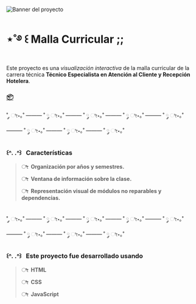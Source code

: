 ![Banner del proyecto](https://raw.githubusercontent.com/jk2yk97/xd/refs/heads/main/banner.png)
# ⋆˚࿔ ꒰ Malla Curricular ;;

Este proyecto es una *visualización interactiva* de la malla curricular de la carrera técnica **Técnico Especialista en Atención al Cliente y Recepción Hotelera**.

### [📦](https://jk2yk97.github.io/OO1/)

˚ ༘ ೀ⋆｡˚ ——— ˚ ༘ ೀ⋆｡˚ ——— ˚ ༘ ೀ⋆｡˚ ——— ˚ ༘ ೀ⋆｡˚ ——— ˚ ༘ ೀ⋆｡˚ ——— ˚ ༘ ೀ⋆｡˚ ——— ˚ ༘ ೀ⋆｡˚ ——— ˚ ༘ ೀ⋆｡˚

### ꒰ᐢ. .ᐢ꒱&nbsp;&nbsp;&nbsp;Características

> **ೀ&nbsp;&nbsp;Organización por años y semestres.**
> 
> **ೀ&nbsp;&nbsp;Ventana de información sobre la clase.**
> 
> **ೀ&nbsp;&nbsp;Representación visual de módulos no reparables y dependencias.**

&nbsp;<br>
˚ ༘ ೀ⋆｡˚ ——— ˚ ༘ ೀ⋆｡˚ ——— ˚ ༘ ೀ⋆｡˚ ——— ˚ ༘ ೀ⋆｡˚ ——— ˚ ༘ ೀ⋆｡˚ ——— ˚ ༘ ೀ⋆｡˚ ——— ˚ ༘ ೀ⋆｡˚ ——— ˚ ༘ ೀ⋆｡˚

### ꒰ᐢ. .ᐢ꒱&nbsp;&nbsp;&nbsp;Este proyecto fue desarrollado usando

> **ೀ&nbsp;&nbsp;HTML**
> 
> **ೀ&nbsp;&nbsp;CSS**
> 
> **ೀ&nbsp;&nbsp;JavaScript**
